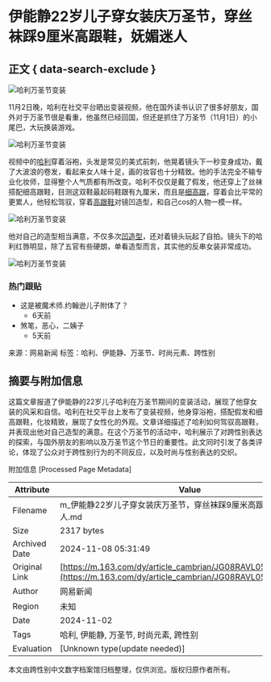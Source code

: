 # 伊能静22岁儿子穿女装庆万圣节，穿丝袜踩9厘米高跟鞋，妩媚迷人

## 正文 { data-search-exclude }


![哈利万圣节变装](https://nimg.ws.126.net/?url=http%3A%2F%2Fdingyue.ws.126.net%2F2024%2F1102%2F372d3971j00smb4zj0012d000d800m1m.jpg&thumbnail=750x2147483647&quality=75&type=jpg)

11月2日晚，哈利在社交平台晒出变装视频，他在国外读书认识了很多好朋友，国外对于万圣节很是看重，他虽然已经回国，但还是抓住了万圣节（11月1日）的小尾巴，大玩换装游戏。

![哈利万圣节变装](https://nimg.ws.126.net/?url=http%3A%2F%2Fdingyue.ws.126.net%2F2024%2F1102%2F372d3971j00smb4zj0012d000d800m1m.jpg&thumbnail=750x2147483647&quality=75&type=webp)

视频中的[哈利](https://news.163.com/news/search?keyword=%E5%93%88%E5%88%A9)穿着浴袍，头发是常见的美式前刺，他晃着镜头下一秒变身成功，戴了大波浪的卷发，看起来女人味十足，画的妆容也十分精致。他的手法完全不输专业化妆师，显得整个人气质都有所改变。哈利不仅仅是戴了假发，他还穿上了丝袜搭配细高跟鞋，目测这双鞋最起码鞋跟有九厘米，而且是[细高跟](https://news.163.com/news/search?keyword=%E7%BB%86%E9%AB%98%E8%B7%9F)，穿着会比平常的更累人，他轻松驾驭，穿着[高跟鞋](https://news.163.com/news/search?keyword=%E9%AB%98%E8%B7%9F%E9%9E%8B)对镜凹造型，和自己cos的人物一模一样。

![哈利万圣节变装](https://nimg.ws.126.net/?url=http%3A%2F%2Fdingyue.ws.126.net%2F2024%2F1102%2Ff37168b6j00smb4zw0013d000hs00dcm.jpg&thumbnail=750x2147483647&quality=75&type=webp)

他对自己的造型相当满意，不仅多次[凹造型](https://news.163.com/news/search?keyword=%E5%87%B9%E9%80%A0%E5%9E%8B)，还对着镜头玩起了自拍。镜头下的哈利红唇明显，除了五官有些硬朗，单看造型而言，其实他的反串女装非常成功。

![哈利万圣节变装](https://nimg.ws.126.net/?url=http%3A%2F%2Fdingyue.ws.126.net%2F2024%2F1102%2F7eedc85aj00smb508000zd000d200kdm.jpg&thumbnail=750x2147483647&quality=75&type=webp)

### 热门跟贴
- 这是被魔术师.约翰逊儿子附体了？
  - 6天前
- 煞笔，恶心，二姨子
  - 5天前

来源：网易新闻
标签：哈利、伊能静、万圣节、时尚元素、跨性别


## 摘要与附加信息

<!-- tcd_abstract -->
这篇文章报道了伊能静的22岁儿子哈利在万圣节期间的变装活动，展现了他穿女装的风采和自信。哈利在社交平台上发布了变装视频，他身穿浴袍，搭配假发和细高跟鞋，化妆精致，展现了女性化的外观。文章详细描述了哈利如何驾驭高跟鞋，并表现出他对自己造型的满意。在这个万圣节的活动中，哈利展示了对跨性别表达的探索，与国外朋友的影响以及万圣节这个节日的重要性。此文同时引发了各类评论，体现了公众对于跨性别行为的不同反应，以及时尚与性别表达的交织。
<!-- tcd_abstract_end -->

附加信息 [Processed Page Metadata]

| Attribute       | Value                                  |
|-----------------|----------------------------------------|
| Filename        | m_伊能静22岁儿子穿女装庆万圣节，穿丝袜踩9厘米高跟鞋，妩媚迷人.md                             |
| Size            | 2317 bytes                           |
| Archived Date   | 2024-11-08 05:31:49                             |
| Original Link   | [https://m.163.com/dy/article_cambrian/JG08RAVL055652N9.html](https://m.163.com/dy/article_cambrian/JG08RAVL055652N9.html)                       |
| Author          | 网易新闻                               |
| Region          | 未知                               |
| Date            | 2024-11-02                                 |
| Tags            | 哈利, 伊能静, 万圣节, 时尚元素, 跨性别                                 |
| Evaluation            | [Unknown type(update needed)]                                 |
<!-- tcd_table_end -->

本文由跨性别中文数字档案馆归档整理，仅供浏览。版权归原作者所有。
